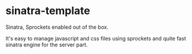 sinatra-template
================

Sinatra, Sprockets enabled out of the box.

It's easy to manage javascript and css files using sprockets and quite fast sinatra engine for the server part.

